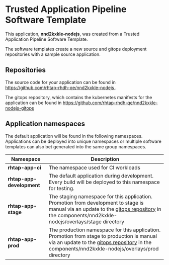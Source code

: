 # Trusted Application Pipeline Software Template

This application, **nnd2kxkle-nodejs**, was created from a Trusted Application Pipeline Software Template.

The software templates create a new source and gitops deployment repositories with a sample source application. 

## Repositories

The source code for your application can be found in [https://github.com/rhtap-rhdh-qe/nnd2kxkle-nodejs ](https://github.com/rhtap-rhdh-qe/nnd2kxkle-nodejs ).
 
The gitops repository, which contains the kubernetes manifests for the application can be found in 
[https://github.com/rhtap-rhdh-qe/nnd2kxkle-nodejs-gitops ](https://github.com/rhtap-rhdh-qe/nnd2kxkle-nodejs-gitops ) 

## Application namespaces 

The default application will be found in the following namespaces. Applications can be deployed into unique namespaces or multiple software templates can also bet generated into the same group namespaces.  

|  Namespace   |  Description   |  
| -------- | -------- |
| **rhtap-app-ci** | The namespace used for CI workloads |
| **rhtap-app-development** | The default application during development. Every build will be deployed to this namespace for testing. |
| **rhtap-app-stage** | The staging namespace for this application. Promotion from development to stage is manual via an update to the [gitops repository](https://github.com/rhtap-rhdh-qe/nnd2kxkle-nodejs-gitops ) in the components/nnd2kxkle-nodejs/overlays/stage directory |
| **rhtap-app-prod** | The production namespace for this application. Promotion from stage to production is manual via an update to the [gitops repository](https://github.com/rhtap-rhdh-qe/nnd2kxkle-nodejs-gitops ) in the components/nnd2kxkle-nodejs/overlays/prod directory |